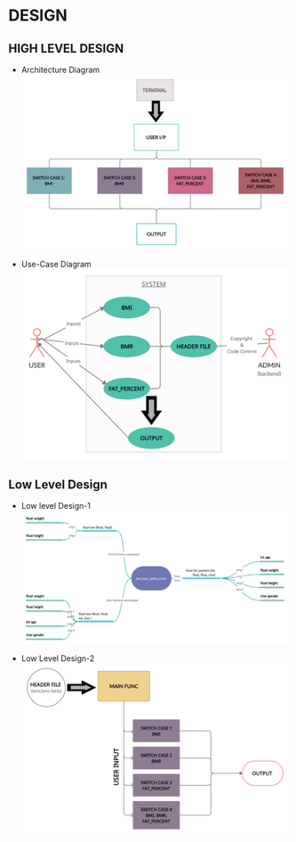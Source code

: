 # DESIGN

## HIGH LEVEL DESIGN 
*   Architecture Diagram
![Architecture](https://github.com/AdityaBakshi5/Mini_Project_LTTS/blob/main/2_Design/HLD_1.jpg)

*   Use-Case Diagram
![Architecture](https://github.com/AdityaBakshi5/Mini_Project_LTTS/blob/main/2_Design/HLD_2.jpg)

## Low Level Design 

*   Low level Design-1 
![FeaturesLevelStructuralDiagram](https://github.com/AdityaBakshi5/Mini_Project_LTTS/blob/main/2_Design/LLD_1.jpg)

*   Low Level Design-2 
![FeaturesBehaviouralDiagram](https://github.com/AdityaBakshi5/Mini_Project_LTTS/blob/main/2_Design/LLD_2.jpg)

